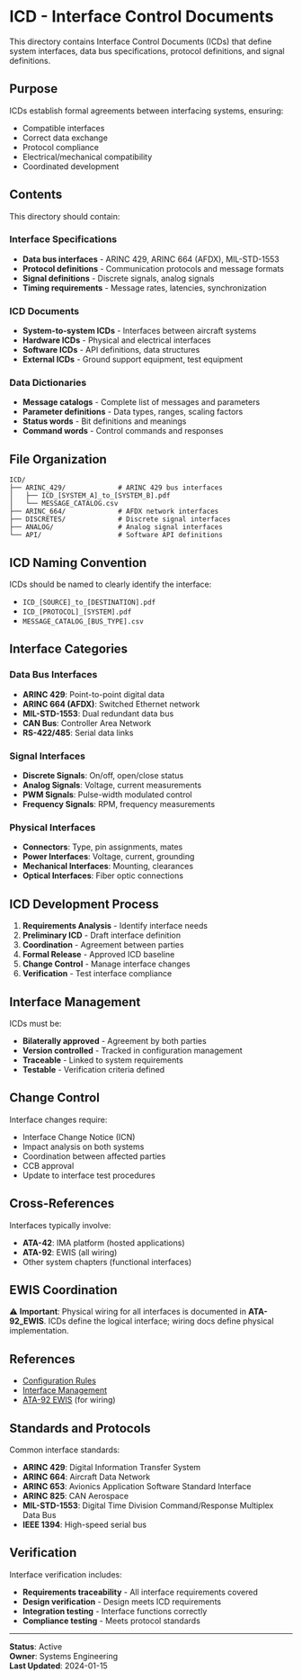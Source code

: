 # ICD - Interface Control Documents

This directory contains Interface Control Documents (ICDs) that define system interfaces, data bus specifications, protocol definitions, and signal definitions.

## Purpose

ICDs establish formal agreements between interfacing systems, ensuring:
- Compatible interfaces
- Correct data exchange
- Protocol compliance
- Electrical/mechanical compatibility
- Coordinated development

## Contents

This directory should contain:

### Interface Specifications
- **Data bus interfaces** - ARINC 429, ARINC 664 (AFDX), MIL-STD-1553
- **Protocol definitions** - Communication protocols and message formats
- **Signal definitions** - Discrete signals, analog signals
- **Timing requirements** - Message rates, latencies, synchronization

### ICD Documents
- **System-to-system ICDs** - Interfaces between aircraft systems
- **Hardware ICDs** - Physical and electrical interfaces
- **Software ICDs** - API definitions, data structures
- **External ICDs** - Ground support equipment, test equipment

### Data Dictionaries
- **Message catalogs** - Complete list of messages and parameters
- **Parameter definitions** - Data types, ranges, scaling factors
- **Status words** - Bit definitions and meanings
- **Command words** - Control commands and responses

## File Organization

```
ICD/
├── ARINC_429/             # ARINC 429 bus interfaces
│   ├── ICD_[SYSTEM_A]_to_[SYSTEM_B].pdf
│   └── MESSAGE_CATALOG.csv
├── ARINC_664/             # AFDX network interfaces
├── DISCRETES/             # Discrete signal interfaces
├── ANALOG/                # Analog signal interfaces
└── API/                   # Software API definitions
```

## ICD Naming Convention

ICDs should be named to clearly identify the interface:
- `ICD_[SOURCE]_to_[DESTINATION].pdf`
- `ICD_[PROTOCOL]_[SYSTEM].pdf`
- `MESSAGE_CATALOG_[BUS_TYPE].csv`

## Interface Categories

### Data Bus Interfaces
- **ARINC 429**: Point-to-point digital data
- **ARINC 664 (AFDX)**: Switched Ethernet network
- **MIL-STD-1553**: Dual redundant data bus
- **CAN Bus**: Controller Area Network
- **RS-422/485**: Serial data links

### Signal Interfaces
- **Discrete Signals**: On/off, open/close status
- **Analog Signals**: Voltage, current measurements
- **PWM Signals**: Pulse-width modulated control
- **Frequency Signals**: RPM, frequency measurements

### Physical Interfaces
- **Connectors**: Type, pin assignments, mates
- **Power Interfaces**: Voltage, current, grounding
- **Mechanical Interfaces**: Mounting, clearances
- **Optical Interfaces**: Fiber optic connections

## ICD Development Process

1. **Requirements Analysis** - Identify interface needs
2. **Preliminary ICD** - Draft interface definition
3. **Coordination** - Agreement between parties
4. **Formal Release** - Approved ICD baseline
5. **Change Control** - Manage interface changes
6. **Verification** - Test interface compliance

## Interface Management

ICDs must be:
- **Bilaterally approved** - Agreement by both parties
- **Version controlled** - Tracked in configuration management
- **Traceable** - Linked to system requirements
- **Testable** - Verification criteria defined

## Change Control

Interface changes require:
- Interface Change Notice (ICN)
- Impact analysis on both systems
- Coordination between affected parties
- CCB approval
- Update to interface test procedures

## Cross-References

Interfaces typically involve:
- **ATA-42**: IMA platform (hosted applications)
- **ATA-92**: EWIS (all wiring)
- Other system chapters (functional interfaces)

## EWIS Coordination

⚠️ **Important**: Physical wiring for all interfaces is documented in **ATA-92_EWIS**. ICDs define the logical interface; wiring docs define physical implementation.

## References

- [Configuration Rules](../../00-COMMON/RULES.md)
- [Interface Management](../../../../00-PROGRAM/CONFIG_MGMT/09-INTERFACES/)
- [ATA-92 EWIS](../ATA-92_EWIS/) (for wiring)

## Standards and Protocols

Common interface standards:
- **ARINC 429**: Digital Information Transfer System
- **ARINC 664**: Aircraft Data Network
- **ARINC 653**: Avionics Application Software Standard Interface
- **ARINC 825**: CAN Aerospace
- **MIL-STD-1553**: Digital Time Division Command/Response Multiplex Data Bus
- **IEEE 1394**: High-speed serial bus

## Verification

Interface verification includes:
- **Requirements traceability** - All interface requirements covered
- **Design verification** - Design meets ICD requirements
- **Integration testing** - Interface functions correctly
- **Compliance testing** - Meets protocol standards

---

**Status**: Active  
**Owner**: Systems Engineering  
**Last Updated**: 2024-01-15
